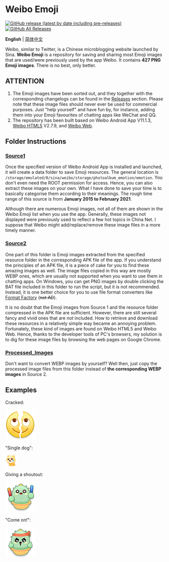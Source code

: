 # Weibo Emoji

[![GitHub release (latest by date including pre-releases)](https://img.shields.io/github/v/release/ArvinZJC/WeiboEmoji?include_prereleases)](../../releases)
[![GitHub All Releases](https://img.shields.io/github/downloads/ArvinZJC/WeiboEmoji/total)](../../releases)

**English** | [简体中文](./README-zhCN.md)

Weibo, similar to Twitter, is a Chinese microblogging website launched by Sina. **Weibo Emoji** is a repository for saving and sharing most Emoji images that are used/were previously used by the app Weibo. It contains **427 PNG Emoji images**. There is no best, only better.

## ATTENTION

1. The Emoji images have been sorted out, and they together with the corresponding changelogs can be found in the [Releases](../../releases) section. Please note that these image files should never ever be used for commercial purposes. Just "help yourself" and have fun by, for instance, adding them into your Emoji favourites of chatting apps like WeChat and QQ.
2. The repository has been built based on Weibo Android App V11.1.3, [Weibo HTML5](https://m.weibo.cn/) V2.7.9, and [Weibo Web](https://weibo.com/).

## Folder Instructions

### [Source1](./Source1)

Once the specified version of Weibo Android App is installed and launched, it will create a data folder to save Emoji resources. The general location is `/storage/emulated/0/sina/weibo/storage/photoalbum_emotion/emotion`. You don't even need the ROOT permission for access. Hence, you can also extract these images on your own. What I have done to save your time is to basically categorise them according to their meanings. The rough time range of this source is from **January 2015 to February 2021**.

Although there are numerous Emoji images, not all of them are shown in the Weibo Emoji list when you use the app. Generally, these images not displayed were previously used to reflect a few hot topics in China Net. I suppose that Weibo might add/replace/remove these image files in a more timely manner.

### [Source2](./Source2)

One part of this folder is Emoji images extracted from the specified resource folder in the corresponding APK file of the app. If you understand the principles of an APK file, it is a piece of cake for you to find these amazing images as well. The image files copied in this way are mostly WEBP ones, which are usually not supported when you want to use them in chatting apps. On Windows, you can get PNG images by double clicking the BAT file included in this folder to run the script, but it is not recommended. Instead, it is one better choice for you to use file format converters like [Format Factory](http://www.pcgeshi.com/) (~~not AD~~).

It is no doubt that the Emoji images from Source 1 and the resource folder compressed in the APK file are sufficient. However, there are still several fancy and vivid ones that are not included. How to retrieve and download these resources in a relatively simple way became an annoying problem. Fortunately, these kind of images are found on Weibo HTML5 and Weibo Web. Hence, thanks to the developer tools of PC's browsers, my solution is to dig for these image files by browsing the web pages on Google Chrome.

### [Processed_Images](./Processed_Images)

Don't want to convert WEBP images by yourself? Well then, just copy the processed image files from this folder instead of **the corresponding WEBP images** in Source 2.

## Examples

Cracked:

![202011_liekai_mobile.png](./Source1/微博“黄脸”/202011_liekai_mobile.png)

"Single dog":

![2021_alongdog_org.png](./Source2/两大虐狗节_补充/2021_alongdog_org.png)

Giving a shoutout:

![2021_LZyingguangbang_mobile.png](./Source1/绿洲掌宝/2021_LZyingguangbang_mobile.png)

"Come on!":

![2021_LZfighting_mobile.png](./Source1/绿洲掌宝/2021_LZfighting_mobile.png)
